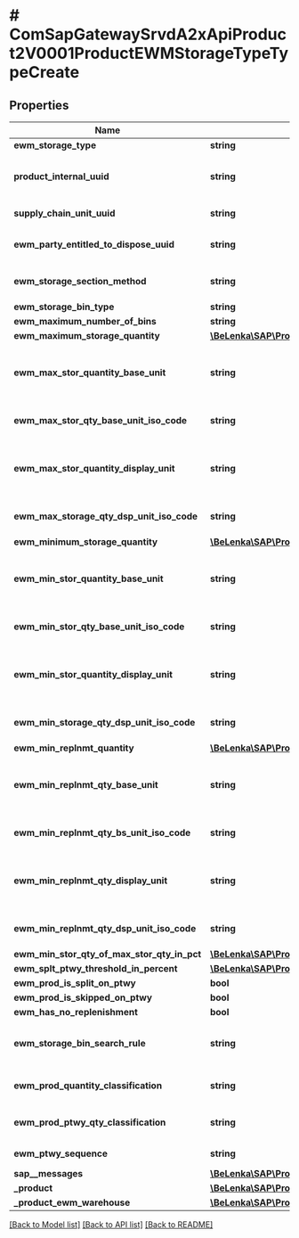 # # ComSapGatewaySrvdA2xApiProduct2V0001ProductEWMStorageTypeTypeCreate

## Properties

Name | Type | Description | Notes
------------ | ------------- | ------------- | -------------
**ewm_storage_type** | **string** |  |
**product_internal_uuid** | **string** | Internal Number (UID) for Product | [optional]
**supply_chain_unit_uuid** | **string** | Supply Chain Unit GUID | [optional]
**ewm_party_entitled_to_dispose_uuid** | **string** | Party Entitled to Dispose (GUID) | [optional]
**ewm_storage_section_method** | **string** | Storage Section Indicator | [optional]
**ewm_storage_bin_type** | **string** |  | [optional]
**ewm_maximum_number_of_bins** | **string** |  | [optional]
**ewm_maximum_storage_quantity** | [**\BeLenka\SAP\ProductODV4\Model\MaximumQuantity**](MaximumQuantity.md) |  | [optional]
**ewm_max_stor_quantity_base_unit** | **string** | Base Unit of Measure - No Conversion Routine | [optional]
**ewm_max_stor_qty_base_unit_iso_code** | **string** | Base unit of measure in ISO code | [optional]
**ewm_max_stor_quantity_display_unit** | **string** | Base Unit of Measure - No Conversion Routine | [optional]
**ewm_max_storage_qty_dsp_unit_iso_code** | **string** | ISO Code for Unit of Measurement | [optional]
**ewm_minimum_storage_quantity** | [**\BeLenka\SAP\ProductODV4\Model\MinimumQuantity**](MinimumQuantity.md) |  | [optional]
**ewm_min_stor_quantity_base_unit** | **string** | Base Unit of Measure - No Conversion Routine | [optional]
**ewm_min_stor_qty_base_unit_iso_code** | **string** | Base unit of measure in ISO code | [optional]
**ewm_min_stor_quantity_display_unit** | **string** | Base Unit of Measure - No Conversion Routine | [optional]
**ewm_min_storage_qty_dsp_unit_iso_code** | **string** | ISO Code for Unit of Measurement | [optional]
**ewm_min_replnmt_quantity** | [**\BeLenka\SAP\ProductODV4\Model\MinReplenishQty**](MinReplenishQty.md) |  | [optional]
**ewm_min_replnmt_qty_base_unit** | **string** | Base Unit of Measure - No Conversion Routine | [optional]
**ewm_min_replnmt_qty_bs_unit_iso_code** | **string** | Base unit of measure in ISO code | [optional]
**ewm_min_replnmt_qty_display_unit** | **string** | Base Unit of Measure - No Conversion Routine | [optional]
**ewm_min_replnmt_qty_dsp_unit_iso_code** | **string** | ISO Code for Unit of Measurement | [optional]
**ewm_min_stor_qty_of_max_stor_qty_in_pct** | [**\BeLenka\SAP\ProductODV4\Model\MaxMinQty**](MaxMinQty.md) |  | [optional]
**ewm_splt_ptwy_threshold_in_percent** | [**\BeLenka\SAP\ProductODV4\Model\ThrshldAddition**](ThrshldAddition.md) |  | [optional]
**ewm_prod_is_split_on_ptwy** | **bool** |  | [optional]
**ewm_prod_is_skipped_on_ptwy** | **bool** |  | [optional]
**ewm_has_no_replenishment** | **bool** |  | [optional]
**ewm_storage_bin_search_rule** | **string** | Sort Rule for Empty Storage Bin Search | [optional]
**ewm_prod_quantity_classification** | **string** | Quantity Classification in Warehouse | [optional]
**ewm_prod_ptwy_qty_classification** | **string** | Putaway Quantity Classification | [optional]
**ewm_ptwy_sequence** | **string** | Putaway Sequence | [optional]
**sap__messages** | [**\BeLenka\SAP\ProductODV4\Model\ComSapGatewaySrvdA2xApiProduct2V0001SAPMessageCreate[]**](ComSapGatewaySrvdA2xApiProduct2V0001SAPMessageCreate.md) |  | [optional]
**_product** | [**\BeLenka\SAP\ProductODV4\Model\ComSapGatewaySrvdA2xApiProduct2V0001ProductTypeCreate**](ComSapGatewaySrvdA2xApiProduct2V0001ProductTypeCreate.md) |  | [optional]
**_product_ewm_warehouse** | [**\BeLenka\SAP\ProductODV4\Model\ComSapGatewaySrvdA2xApiProduct2V0001ProductEWMWarehouseTypeCreate**](ComSapGatewaySrvdA2xApiProduct2V0001ProductEWMWarehouseTypeCreate.md) |  | [optional]

[[Back to Model list]](../../README.md#models) [[Back to API list]](../../README.md#endpoints) [[Back to README]](../../README.md)
